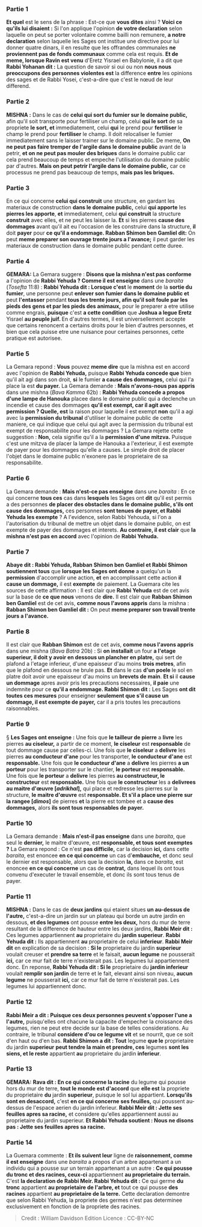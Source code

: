 
### Partie 1
<b>Et quel</b> est le sens de la phrase : Est-ce que <b>vous dites</b> ainsi ? <b>Voici ce qu'ils lui disaient :</b> Si l'on applique l'opinion <b>de votre declaration</b> selon laquelle on peut se porter volontaire comme bailli non remunere, <b>a notre declaration</b> selon laquelle les Sages ont institue une directive pour lui donner quatre dinars, il en resulte que les offrandes communales <b>ne proviennent pas de fonds communaux</b> comme cela est requis. <b>Et de meme, lorsque Ravin est venu</b> d'Eretz Yisrael en Babylonie, il a dit que <b>Rabbi Yohanan dit :</b> La question de savoir si oui ou non <b>nous nous preoccupons des personnes violentes est</b> la difference <b>entre</b> les opinions des sages et de Rabbi Yosei, c'est-a-dire que c'est le nœud de leur differend.

### Partie 2
<strong>MISHNA :</strong> Dans le cas de <b>celui qui sort du fumier sur le domaine public,</b> afin qu'il soit transporte pour fertiliser un champ, celui <b>qui le sort</b> de sa propriete <b>le sort, et</b> immediatement, celui <b>qui</b> le prend pour <b>fertiliser</b> le champ le prend pour <b>fertiliser</b> le champ. Il doit relocaliser le fumier immediatement sans le laisser trainer sur le domaine public. De meme, <b>On ne peut pas faire tremper de l'argile dans le domaine public</b> avant de la petrir, <b>et on ne peut pas mouler des briques</b> dans le domaine public car cela prend beaucoup de temps et empeche l'utilisation du domaine public par d'autres. <b>Mais on peut petrir l'argile dans le domaine public,</b> car ce processus ne prend pas beaucoup de temps, <b>mais pas les briques.</b>

### Partie 3
En ce qui concerne <b>celui qui construit</b> une structure, en gardant les materiaux de construction <b>dans le domaine public,</b> celui <b>qui apporte</b> les <b>pierres les apporte</b>, <b>et</b> immediatement, celui <b>qui construit</b> la structure <b>construit</b> avec elles, et ne peut les laisser la. <b>Et</b> si les pierres <b>cause des dommages</b> avant qu'il ait eu l'occasion de les construire dans la structure, <b>il</b> doit <b>payer</b> pour <b>ce qu'il a endommage. Rabban Shimon ben Gamliel dit:</b> On peut <b>meme preparer son ouvrage trente jours a l'avance;</b> il peut garder les materiaux de construction dans le domaine public pendant cette duree.

### Partie 4
<strong>GEMARA:</strong> La Gemara suggere : <b>Disons que la mishna n'est pas conforme</b> a l'opinion de <b>Rabbi Yehuda ? Comme il est enseigne</b> dans une <i>baraita</i> (<i>Tosefta</i> 11:8) : <b>Rabbi Yehuda dit : Lorsque c'est</b> le <b>moment</b> de la <b>sortie du fumier</b>, une personne</b> peut <b>enlever son fumier dans le domaine public et</b> peut <b>l'entasser</b> pendant <b>tous les trente jours, afin qu'il soit foule par les pieds des gens et par les pieds des animaux,</b> pour le preparer a etre utilise comme engrais, <b>puisque</b> c'est <b>a cette condition</b> que <b>Joshua a legue Eretz</b> Yisrael <b>au peuple juif. </b> En d'autres termes, il est universellement accepte que certains renoncent a certains droits pour le bien d'autres personnes, et bien que cela puisse etre une nuisance pour certaines personnes, cette pratique est autorisee.

### Partie 5
La Gemara repond : <b>Vous</b> pouvez <b>meme dire</b> que la mishna est en accord avec l'opinion de <b>Rabbi Yehuda,</b> puisque <b>Rabbi Yehuda concede que</b> bien qu'il ait agi dans son droit, <b>si</b> le fumier <b>a cause des dommages,</b> celui qui l'a place la est <b>du payer.</b> La Gemara demande : <b>Mais n'avons-nous pas appris</b> dans une mishna (<i>Bava Kamma</i> 62b) : <b>Rabbi Yehuda concede a propos d'une lampe de Hanouka</b> placee dans le domaine public qui a declenche un incendie et cause des dommages <b>qu'il est exempt, car il agit avec permission ? Quelle, est</b> la raison pour laquelle il est exempt <b>non</b> qu'il a agi avec la <b>permission du tribunal</b> d'utiliser le domaine public de cette maniere, ce qui indique que celui qui agit avec la permission du tribunal est exempt de responsabilite pour les dommages ? La Gemara rejette cette suggestion : <b>Non,</b> cela signifie qu'il a la <b>permission d'une mitzva.</b> Puisque c'est une mitzva de placer la lampe de Hanouka a l'exterieur, il est exempte de payer pour les dommages qu'elle a causes. Le simple droit de placer l'objet dans le domaine public n'exonere pas le proprietaire de sa responsabilite.

### Partie 6
La Gemara demande : <b>Mais n'est-ce pas enseigne</b> dans une <i>baraita</i> : En ce qui concerne <b>tous ces</b> cas dans <b>lesquels</b> les Sages ont <b>dit</b> qu'il est permis</b> a des personnes <b>de placer des obstacles dans le domaine public, s'ils ont cause des dommages,</b> ces personnes <b>sont tenues de payer, et Rabbi Yehuda les exempte</b> ? A l'evidence, selon Rabbi Yehouda, si l'on a l'autorisation du tribunal de mettre un objet dans le domaine public, on est exempte de payer des dommages et interets. <b>Au contraire, il est clair</b> que <b>la mishna n'est pas en accord</b> avec l'opinion de <b>Rabbi Yehuda.</b>

### Partie 7
<b>Abaye dit : Rabbi Yehuda, Rabban Shimon ben Gamliel et Rabbi Shimon soutiennent tous</b> que <b>lorsque les Sages ont donne</b> a quelqu'un la <b>permission</b> d'accomplir une action, <b>et</b> en accomplissant cette action <b>il cause un dommage,</b> il est <b>exempte</b> de paiement. La Guemara cite les sources de cette affirmation : Il est clair que <b>Rabbi Yehuda</b> est de cet avis sur la base de <b>ce que nous</b> venons de <b>dire.</b> Il est clair que <b>Rabban Shimon ben Gamliel</b> est de cet avis, <b>comme nous l'avons appris</b> dans la mishna : <b>Rabban Shimon ben Gamliel dit :</b> On peut <b>meme preparer son travail trente jours a l'avance.</b>

### Partie 8
Il est clair que <b>Rabban Shimon</b> est de cet avis, <b>comme nous l'avons appris</b> dans une mishna (<i>Bava Batra</i> 20b) : Si <b>on installait</b> un four <b>a l'etage superieur, il doit y avoir en dessous un plancher en platre,</b> qui sert de plafond a l'etage inferieur, d'une epaisseur d'au moins <b>trois metres</b>, afin que le plafond en dessous ne brule pas. <b>Et</b> dans le cas <b>d'un poele</b> le sol en platre doit avoir une epaisseur d'au moins un <b>brevets de main</b>. <b>Et si</b> il <b>cause un dommage</b> apres avoir pris les precautions necessaires, <b>il paie</b> une indemnite pour ce <b>qu'il a endommage. Rabbi Shimon dit :</b> Les Sages <b>ont dit toutes ces mesures</b> pour enseigner <b>seulement que s'il cause un dommage, il est exempte de payer,</b> car il a pris toutes les precautions raisonnables.

### Partie 9
§ <b>Les Sages ont enseigne :</b> Une fois que <b>le tailleur de pierre</b> a <b>livre</b> les pierres <b>au ciseleur,</b> a partir de ce moment, <b>le ciseleur</b> est <b>responsable</b> de tout dommage cause par celles-ci. Une fois que <b>le ciseleur</b> a <b>delivre</b> les pierres <b>au conducteur d'ane</b> pour les transporter, <b>le conducteur d'ane</b> est <b>responsable.</b> Une fois que <b>le conducteur d'ane</b> a <b>delivre</b> les pierres <b>a un porteur</b> pour les transporter sur le chantier, <b>le porteur</b> est <b>responsable. </b> Une fois que <b>le porteur</b> a <b>delivre</b> les pierres <b>au constructeur, le constructeur</b> est <b>responsable.</b> Une fois que <b>le constructeur</b> les a <b>delivrees</b> <b>au maitre d'œuvre [<i>adrikhal</i>],</b> qui place et redresse les pierres sur la structure, <b>le maitre d'œuvre</b> est <b>responsable. Et s'il a place une pierre sur la rangee [<i>dimos</i>]</b> de pierres <b>et</b> la pierre est tombee et a <b>cause des dommages,</b> alors <b>ils sont tous responsables de payer.</b>

### Partie 10
La Gemara demande : <b>Mais n'est-il pas enseigne</b> dans une <i>baraita</i>, que seul le <b>dernier,</b> le maitre d'œuvre, est <b>responsable, et tous sont exemptes ?</b> La Gemara repond : Ce n'est <b>pas difficile,</b> car la decision <b>ici,</b> dans cette <i>baraita</i>, est enoncee <b>en ce qui concerne</b> un cas d'<b>embauche,</b> et donc seul le dernier est responsable, alors que la decision <b>la, </b> dans ce <i>baraita</i>, est enoncee <b>en ce qui concerne</b> un cas de <b>contrat,</b> dans lequel ils ont tous convenu d'executer le travail ensemble, et donc ils sont tous tenus de payer.

### Partie 11
<strong>MISHNA :</strong> Dans le cas de <b>deux jardins</b> qui etaient situes <b>un au-dessus de l'autre,</b> c'est-a-dire un jardin sur un plateau qui borde un autre jardin en dessous, <b>et des legumes</b> ont pousse <b>entre les deux,</b> hors du mur de terre resultant de la difference de hauteur entre les deux jardins, <b>Rabbi Meir dit :</b> Ces legumes appartiennent <b>au</b> proprietaire du <b>jardin superieur</b>. <b>Rabbi Yehuda dit :</b> Ils appartiennent <b>au</b> proprietaire de celui <b>inferieur</b>. <b>Rabbi Meir dit</b> en explication de sa decision : <b>Si le</b> proprietaire du jardin <b>superieur</b> voulait</b> creuser et <b>prendre sa terre</b> et le faisait, <b>aucun legume</b> ne pousserait <b>ici,</b> car ce mur fait de terre n'existerait pas. Les legumes lui appartiennent donc. En reponse, <b>Rabbi Yehuda dit : Si le</b> proprietaire du <b>jardin inferieur</b> voulait <b>remplir son jardin</b> de terre et le fait, elevant ainsi son niveau, <b>aucun legume</b> ne pousserait <b>ici,</b> car ce mur fait de terre n'existerait pas. Les legumes lui appartiennent donc.

### Partie 12
<b>Rabbi Meir a dit : Puisque ces deux personnes peuvent s'opposer l'une a l'autre,</b> puisqu'elles ont chacune la capacite d'empecher la croissance des legumes, rien ne peut etre decide sur la base de telles considerations. Au contraire, le tribunal <b>considere d'ou ce legume vit</b> et se nourrit, que ce soit d'en haut ou d'en bas. <b>Rabbi Shimon a dit : Tout</b> legume <b>que le</b> proprietaire du jardin <b>superieur</b> <b>peut tendre la main et prendre, ces</b> legumes <b>sont les siens, et le reste</b> appartient <b>au</b> proprietaire du jardin <b>inferieur</b>.

### Partie 13
<strong>GEMARA:</strong> <b>Rava dit : En ce qui concerne la racine</b> du legume qui pousse hors du mur de terre, <b>tout le monde est d'accord</b> que <b>elle est</b> la propriete du proprietaire <b>du</b> jardin <b>superieur</b>, puisque le sol lui appartient. <b>Lorsqu'ils sont en desaccord,</b> c'est <b>en ce qui concerne ses feuilles,</b> qui poussent au-dessus de l'espace aerien du jardin inferieur. <b>Rabbi Meir dit : Jette ses feuilles apres sa racine,</b> et considere qu'elles appartiennent aussi au proprietaire du jardin superieur. <b>Et Rabbi Yehuda soutient : Nous ne disons pas : Jette ses feuilles apres sa racine.</b>

### Partie 14
La Guemara commente : <b>Et ils suivent leur</b> ligne de <b>raisonnement, comme il est enseigne</b> dans une <i>baraita</i> a propos d'un arbre appartenant a un individu qui a pousse sur un terrain appartenant a un autre : <b>Ce qui pousse du tronc et des racines, ceux-ci</b> appartiennent <b>au proprietaire du terrain.</b> C'est <b>la declaration de Rabbi Meir. Rabbi Yehuda dit :</b> Ce qui germe <b>du tronc</b> appartient <b>au proprietaire de l'arbre, et</b> tout ce qui pousse <b>des racines</b> appartient <b>au proprietaire de la terre.</b> Cette declaration demontre que selon Rabbi Yehuda, la propriete des germes n'est pas determinee exclusivement en fonction de la propriete des racines.

>Credit : William Davidson Edition
>Licence : CC-BY-NC